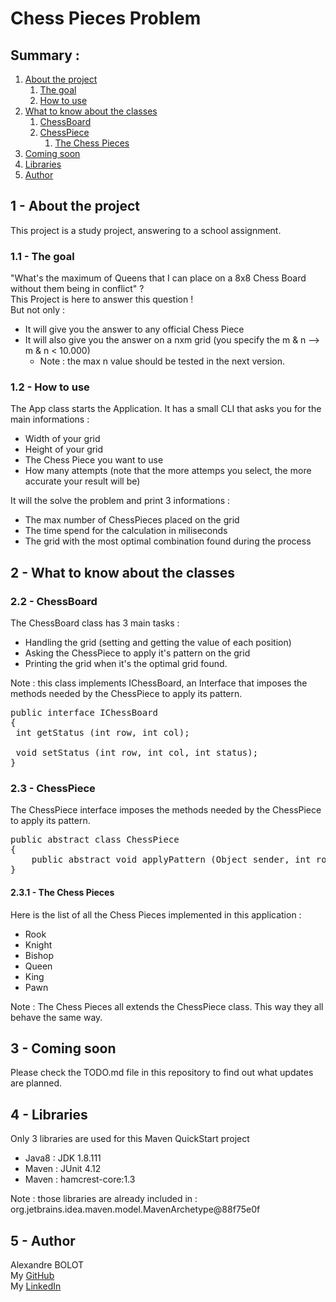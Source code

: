 <h1>Chess Pieces Problem</h1>
<h2>Summary :</h2>
<ol>
<li><a href="https://github.com/AlexBolot/ProblemeDesDames#1---about-the-project ">About the project</a><br />
<ol>
<li><a href="https://github.com/AlexBolot/ProblemeDesDames#11---the-goal ">The goal</a></li>
<li><a href="https://github.com/AlexBolot/ProblemeDesDames#12---how-to-use ">How to use</a></li>
</ol>
</li>
<li><a href="https://github.com/AlexBolot/ProblemeDesDames#2---what-to-know-about-the-classes ">What to know about the classes</a><br />
<ol>
<li><a href="https://github.com/AlexBolot/ProblemeDesDames#21---chessboard ">ChessBoard</a></li>
<li><a href="https://github.com/AlexBolot/ProblemeDesDames#22---chesspiece ">ChessPiece</a>
<ol>
<li><a href="https://github.com/AlexBolot/ProblemeDesDames#221---the-chess-pieces ">The Chess Pieces</a></li>
</ol>
</li>
</ol>
</li>
<li><a href="https://github.com/AlexBolot/ProblemeDesDames/#3---coming-soon ">Coming soon</a></li>
<li><a href="https://github.com/AlexBolot/ProblemeDesDames/#4---libraries ">Libraries</a></li>
<li><a href="https://github.com/AlexBolot/ProblemeDesDames/#5---author ">Author</a></li>
</ol>
<h2>1 - About the project</h2>
<p>This project is a study project, answering to a school assignment.</p>
<h3>1.1 - The goal</h3>
<p>"What's the maximum of Queens that I can place on a 8x8 Chess Board without them being in conflict" ?<br />This Project is here to answer this question !<br />But not only :</p>
<ul>
<li>It will give you the answer to any official Chess Piece</li>
<li>It will also give you the answer on a nxm grid (you specify the m &amp; n &mdash;&gt; m &amp; n &lt; 10.000)
<ul>
<li>Note : the max n value should be tested in the next version.</li>
</ul>
</li>
</ul>
<h3>1.2 - How to use</h3>
<p>The App class starts the Application. It has a small CLI that asks you for the main informations :</p>
<ul>
<li>Width of your grid</li>
<li>Height of your grid</li>
<li>The Chess Piece you want to use</li>
<li>How many attempts (note that the more attemps you select, the more accurate your result will be)</li>
</ul>
<p>It will the solve the problem and print 3 informations :</p>
<ul>
<li>The max number of ChessPieces placed on the grid</li>
<li>The time spend for the calculation in miliseconds</li>
<li>The grid with the most optimal combination found during the process</li>
</ul>
<h2>2 - What to know about the classes</h2>
<h3>2.2 - ChessBoard</h3>
<p>The ChessBoard&nbsp;class has 3 main tasks :</p>
<ul>
<li>Handling the grid (setting and getting the value of each position)</li>
<li>Asking the ChessPiece to apply it's pattern on the grid</li>
<li>Printing the grid when it's the optimal grid found.</li>
</ul>
<p>Note : this class implements IChessBoard, an Interface that imposes the methods needed by the ChessPiece to apply its pattern.</p>
<pre>public interface IChessBoard<br />{<br /> int getStatus (int row, int col);<br /> <br /> void setStatus (int row, int col, int status);<br />}</pre>
<h3>2.3 - ChessPiece</h3>
<p>The ChessPiece interface&nbsp;imposes the methods needed by the ChessPiece to apply its pattern.</p>
<pre>public abstract class ChessPiece<br />{<br />    public abstract void applyPattern (Object sender, int row, int col);<br />}</pre>
<h4>2.3.1 - The Chess Pieces</h4>
<p>Here is the list of all the Chess Pieces implemented in this application :</p>
<ul>
<li>Rook</li>
<li>Knight</li>
<li>Bishop</li>
<li>Queen</li>
<li>King</li>
<li>Pawn</li>
</ul>
<p>Note : The Chess Pieces all extends the ChessPiece class. This way they all behave the same way.</p>
<h2>3 - Coming soon</h2>
<p>Please check the TODO.md file in this repository to find out what updates are planned.</p>
<h2>4 - Libraries</h2>
<p>Only 3 libraries are used for this Maven QuickStart project</p>
<ul>
<li>Java8 : JDK 1.8.111</li>
<li>Maven : JUnit 4.12</li>
<li>Maven : hamcrest-core:1.3</li>
</ul>
<p>Note : those libraries are already included in : org.jetbrains.idea.maven.model.MavenArchetype@88f75e0f</p>
<h2>5 - Author</h2>
<p>Alexandre BOLOT<br />My <a href="https://github.com/AlexBolot">GitHub</a><br />My <a href="https://www.linkedin.com/in/alexandrebolot">LinkedIn</a>